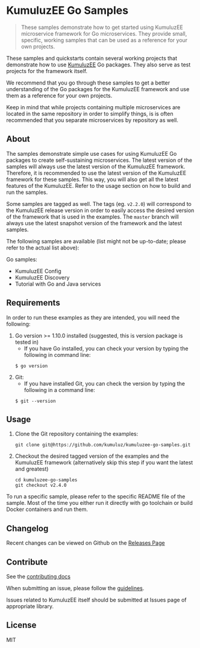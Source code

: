 # KumuluzEE Go Samples

> These samples demonstrate how to get started using KumuluzEE microservice framework for Go microservices. They provide small, specific, working samples that can be used as a reference for your own projects.

These samples and quickstarts contain several working projects that demonstrate how to use [KumuluzEE](https://github.com/kumuluz/kumuluzee) Go packages. They also serve as test projects for the framework itself.

We recommend that you go through these samples to get a better understanding of the Go packages for the KumuluzEE framework and use them as a reference for your own projects.

Keep in mind that while projects containing multiple microservices are located in the same repository in order to simplify things, is is often recommended that you separate microservices by repository as well.

## About

The samples demonstrate simple use cases for using KumuluzEE Go packages to create self-sustaining microservices. The latest version of the samples will always use the latest version of the KumuluzEE framework. Therefore, it is recommended to use the latest version of the KumuluzEE framework for these samples. This way, you will also get all the latest features of the KumuluzEE. Refer to the usage section on how to build and run the samples.

Some samples are tagged as well. The tags (eg. `v2.2.0`) will correspond to the KumuluzEE release version in order to easily access the desired version of the framework that is used in the examples. The `master` branch will always use the latest snapshot version of the framework and the latest samples.

The following samples are available (list might not be up-to-date; please refer to the actual list above):

Go samples:
- KumuluzEE Config
- KumuluzEE Discovery
- Tutorial with Go and Java services

## Requirements

In order to run these examples as they are intended, you will need the following:

1. Go version >= 1.10.0 installed (suggested, this is version package is tested in)
    * If you have Go installed, you can check your version by typing the following in command line:
    ```
    $ go version
    ```
2. Git:
    * If you have installed Git, you can check the version by typing the following in a command line:
    ```
    $ git --version
    ```
        
## Usage

1. Clone the Git repository containing the examples:

    ```
    git clone git@https://github.com/kumuluz/kumuluzee-go-samples.git
    ```
    
2. Checkout the desired tagged version of the examples and the KumuluzEE framework (alternatively skip this step if you want the latest and greatest)

    ```
    cd kumuluzee-go-samples
    git checkout v2.4.0
    ```

To run a specific sample, please refer to the specific README file of the sample.
Most of the time you either run it directly with go toolchain or build Docker containers and run them.

## Changelog

Recent changes can be viewed on Github on the [Releases Page](https://github.com/kumuluz/kumuluzee-go-samples/releases)

## Contribute

See the [contributing docs](https://github.com/kumuluz/kumuluzee-go-samples/blob/master/CONTRIBUTING.md)

When submitting an issue, please follow the [guidelines](https://github.com/kumuluz/kumuluzee-go-samples/blob/master/CONTRIBUTING.md#bugs).

Issues related to KumuluzEE itself should be submitted at Issues page of appropriate library.

## License

MIT
